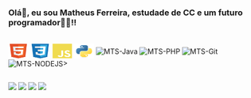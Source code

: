 ### Olá👋, eu sou Matheus Ferreira, estudade de CC e um futuro programador🧑‍💻!!


<div style="display: inline_block"><br>
  <img align="center" alt="MTS-HTML" height="30" width="40" src="https://raw.githubusercontent.com/devicons/devicon/master/icons/html5/html5-original.svg">
  <img align="center" alt="MTS-CSS" height="30" width="40" src="https://raw.githubusercontent.com/devicons/devicon/master/icons/css3/css3-original.svg">
  <img align="center" alt="MTS-Js" height="30" width="40" src="https://raw.githubusercontent.com/devicons/devicon/master/icons/javascript/javascript-plain.svg">
  <img align="center" alt="MTS-Python" height="30" width="40" src="https://raw.githubusercontent.com/devicons/devicon/master/icons/python/python-original.svg">
  <img align="center" alt="MTS-Java" height="30" width="40" src="https://raw.githubusercontent.com/jmnote/z-icons/master/svg/java.svg">
  <img align="center" alt="MTS-PHP" height="30" width="40" src="https://raw.githubusercontent.com/jmnote/z-icons/master/svg/php.svg">
  <img align="center" alt="MTS-Git" height="30" width="40" src="https://raw.githubusercontent.com/jmnote/z-icons/master/svg/git.svg">
  <img align="center" alt="MTS-NODEJS" height="30" width="40" <svg xmlns="http://www.w3.org/2000/svg" viewBox="0 0 128 128"><path fill="#5fa04e" d="M114.313 55.254a.26.26 0 0 0-.145.044l-2.346 1.37a.3.3 0 0 0-.142.26v2.74c0 .116.055.204.142.262l2.346 1.368a.262.262 0 0 0 .29 0l2.342-1.368a.308.308 0 0 0 .145-.263V56.93a.303.303 0 0 0-.145-.26l-2.343-1.371a.26.26 0 0 0-.144-.044zM63.22 71.638c-.427 0-.852.104-1.214.308l-11.549 6.727a2.457 2.457 0 0 0-1.214 2.124V94.22c0 .874.462 1.69 1.214 2.128l3.04 1.746c1.476.728 1.997.726 2.662.726 2.17 0 3.415-1.339 3.415-3.64V81.935a.356.356 0 0 0-.348-.351h-1.474a.356.356 0 0 0-.35.351v13.248c0 1.019-1.069 2.04-2.776 1.167l-3.155-1.835c-.116-.058-.175-.206-.175-.322V80.767c0-.116.059-.26.175-.319l11.545-6.697c.087-.058.233-.058.349 0l11.548 6.697c.115.059.172.174.172.32v13.424c0 .145-.057.264-.172.322l-11.548 6.727c-.087.058-.233.058-.349 0l-2.951-1.779c-.087-.058-.203-.087-.29-.029-.81.466-.952.527-1.734.789-.174.058-.463.173.115.493l3.85 2.302c.376.203.78.319 1.214.319.434 0 .867-.115 1.214-.26l11.549-6.727a2.463 2.463 0 0 0 1.214-2.128V80.797c0-.874-.462-1.687-1.214-2.124l-11.549-6.727a2.488 2.488 0 0 0-1.214-.308Zm18.03 6.13a2.236 2.236 0 0 0-2.227 2.243 2.236 2.236 0 0 0 2.227 2.242c1.217 0 2.228-1.019 2.228-2.242a2.254 2.254 0 0 0-2.228-2.242zm-.03.379a1.86 1.86 0 0 1 1.883 1.864c0 1.02-.84 1.894-1.882 1.894-1.012 0-1.852-.846-1.852-1.894s.869-1.864 1.852-1.864zm-.809.611v2.562h.494v-1.016h.434c.174 0 .231.058.26.203 0 .03.086.67.086.786h.52c-.058-.116-.087-.466-.116-.67-.028-.32-.056-.553-.404-.582.174-.059.463-.146.463-.612 0-.67-.58-.67-.868-.67zm.435.408h.404c.146 0 .376 0 .376.349 0 .116-.056.351-.376.351h-.405zm-14.47 2.01c-3.3 0-5.268 1.398-5.268 3.757 0 2.534 1.968 3.23 5.123 3.551 3.79.379 4.08.933 4.08 1.69 0 1.31-1.044 1.864-3.475 1.864-3.068 0-3.733-.758-3.965-2.301 0-.175-.142-.29-.316-.29H61.05a.35.35 0 0 0-.346.349c0 1.98 1.041 4.31 6.107 4.31 3.645 0 5.758-1.458 5.758-4.02 0-2.505-1.68-3.174-5.238-3.64-3.59-.466-3.965-.728-3.965-1.572 0-.699.318-1.63 2.98-1.63 2.373 0 3.269.525 3.617 2.126a.34.34 0 0 0 .319.26h1.533c.088 0 .175-.057.234-.115a.476.476 0 0 0 .085-.263c-.231-2.795-2.053-4.077-5.758-4.077z"/><path fill="#333" d="M86.072 24.664a.71.71 0 0 0-.352.089.755.755 0 0 0-.375.638V44.32c0 .174-.09.35-.263.466a.549.549 0 0 1-.52 0l-3.066-1.775a1.486 1.486 0 0 0-1.478 0L67.75 50.146a1.48 1.48 0 0 0-.753 1.279v14.24c0 .524.29 1.02.753 1.282l12.27 7.135a1.486 1.486 0 0 0 1.477 0l12.269-7.135c.463-.262.753-.758.753-1.282V30.168c0-.553-.29-1.05-.753-1.311l-7.32-4.104a.836.836 0 0 0-.373-.089zM13.687 42.43c-.231 0-.462.084-.664.2L.753 49.739A1.493 1.493 0 0 0 0 51.047l.03 19.102c0 .263.143.525.375.642a.656.656 0 0 0 .724 0l7.294-4.193c.463-.262.75-.758.75-1.282v-8.94c0-.524.29-1.02.754-1.282l3.096-1.805c.231-.146.493-.204.753-.204s.521.058.724.204l3.096 1.805c.463.262.753.758.753 1.282v8.94c0 .524.288 1.02.75 1.282l7.236 4.193a.704.704 0 0 0 .753 0 .724.724 0 0 0 .376-.642V51.047c0-.524-.29-1.02-.754-1.283L14.47 42.63a1.763 1.763 0 0 0-.664-.201Zm100.667.21c-.253 0-.504.066-.736.198l-12.272 7.131c-.463.262-.75.758-.75 1.283v14.24c0 .524.287 1.02.75 1.282l12.184 6.987a1.43 1.43 0 0 0 1.447 0l7.38-4.133a.724.724 0 0 0 .375-.642.724.724 0 0 0-.375-.64L110.03 61.21a.76.76 0 0 1-.375-.641v-4.456a.72.72 0 0 1 .375-.64l3.85-2.214a.705.705 0 0 1 .753 0l3.846 2.213a.762.762 0 0 1 .378.641v3.495c0 .263.144.525.375.641a.704.704 0 0 0 .754 0l7.291-4.28a1.46 1.46 0 0 0 .724-1.283v-3.465c0-.524-.29-1.017-.724-1.28l-12.184-7.104a1.499 1.499 0 0 0-.738-.198zM80.757 53.274c.065 0 .131.015.19.045l4.194 2.446c.116.058.175.202.175.319v4.892c0 .146-.059.264-.175.322l-4.195 2.446a.431.431 0 0 1-.378 0l-4.195-2.446c-.116-.058-.175-.205-.175-.322v-4.892c0-.146.06-.261.175-.32l4.195-2.445a.425.425 0 0 1 .19-.045z"/><path fill="url(#a)" d="M47.982 42.893a1.484 1.484 0 0 0-1.476 0L34.322 49.97a1.456 1.456 0 0 0-.724 1.281v14.181c0 .525.29 1.02.724 1.282l12.184 7.076a1.484 1.484 0 0 0 1.476 0l12.183-7.076c.463-.262.724-.757.724-1.282V51.251c0-.524-.29-1.02-.724-1.281z"/><path fill="url(#b)" d="m60.194 49.97-12.241-7.077a1.996 1.996 0 0 0-.376-.145L33.859 66.364c.116.146.26.262.405.35l12.242 7.076c.347.204.752.262 1.128.145l12.879-23.703a.905.905 0 0 0-.319-.262z"/><path fill="url(#c)" d="M60.194 66.713c.348-.204.608-.553.724-.932l-13.4-23.063c-.346-.058-.723-.029-1.041.175L34.322 49.94l13.11 24.053c.173-.029.376-.087.55-.175z"/><defs><linearGradient id="a" x1="34.513" x2="27.157" y1="15.535" y2="30.448" gradientTransform="translate(0 24.664) scale(1.51263)" gradientUnits="userSpaceOnUse"><stop stop-color="#3F873F"/><stop offset=".33" stop-color="#3F8B3D"/><stop offset=".637" stop-color="#3E9638"/><stop offset=".934" stop-color="#3DA92E"/><stop offset="1" stop-color="#3DAE2B"/></linearGradient><linearGradient id="b" x1="30.009" x2="50.533" y1="23.359" y2="8.288" gradientTransform="translate(0 24.664) scale(1.51263)" gradientUnits="userSpaceOnUse"><stop offset=".138" stop-color="#3F873F"/><stop offset=".402" stop-color="#52A044"/><stop offset=".713" stop-color="#64B749"/><stop offset=".908" stop-color="#6ABF4B"/></linearGradient><linearGradient id="c" x1="21.917" x2="40.555" y1="22.261" y2="22.261" gradientTransform="translate(0 24.664) scale(1.51263)" gradientUnits="userSpaceOnUse"><stop offset=".092" stop-color="#6ABF4B"/><stop offset=".287" stop-color="#64B749"/><stop offset=".598" stop-color="#52A044"/><stop offset=".862" stop-color="#3F873F"/></linearGradient></defs></svg>>
</div>
  
  ##
 
<div> 
   <a href="https://www.facebook.com/profile.php?id=100011562751616" target="_blank"><img src="https://img.shields.io/badge/Facebook-1877F2?style=for-the-badge&logo=facebook&logoColor=white" target="_blank"></a>
 	<a href="https://www.twitch.tv/talkativ3" target="_blank"><img src="https://img.shields.io/badge/Twitch-9146FF?style=for-the-badge&logo=twitch&logoColor=white" target="_blank"></a>
  <a href = "matheusferreiradearaujo19@gmail.com"><img src="https://img.shields.io/badge/-Gmail-%23333?style=for-the-badge&logo=gmail&logoColor=white" target="_blank"></a>
  <a href="https://www.linkedin.com/in/matheus-ferreira-de-araújo-0283021ba/" target="_blank"><img src="https://img.shields.io/badge/-LinkedIn-%230077B5?style=for-the-badge&logo=linkedin&logoColor=white" target="_blank"></a> 
</div>
